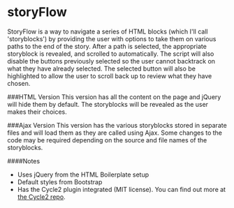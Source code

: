 storyFlow
=========

StoryFlow is a way to navigate a series of HTML blocks (which I'll call 'storyblocks') by providing the user with options to take them on various paths to the end of the story. After a path is selected, the appropriate storyblock is revealed, and scrolled to automatically. The script will also disable the buttons previously selected so the user cannot backtrack on what they have already selected. The selected button will also be highlighted to allow the user to scroll back up to review what they have chosen.

###HTML Version
This version has all the content on the page and jQuery will hide them by default. The storyblocks will be revealed as the user makes their choices.

###Ajax Version
This version has the various storyblocks stored in separate files and will load them as they are called using Ajax. Some changes to the code may be required depending on the source and file names of the storyblocks.

####Notes
* Uses jQuery from the HTML Boilerplate setup
* Default styles from Bootstrap
* Has the Cycle2 plugin integrated (MIT license). You can find out more at [the Cycle2 repo](https://github.com/malsup/cycle2).
